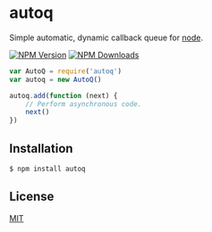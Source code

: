 # autoq

Simple automatic, dynamic callback queue for [node](http://nodejs.org).

[![NPM Version][npm-image]][npm-url]
[![NPM Downloads][downloads-image]][downloads-url]

```js
var AutoQ = require('autoq')
var autoq = new AutoQ()

autoq.add(function (next) {
    // Perform asynchronous code.
    next()
})
```

## Installation

```bash
$ npm install autoq
```

## License

  [MIT](LICENSE)

[npm-image]: https://img.shields.io/npm/v/autoq.svg
[npm-url]: https://npmjs.org/package/autoq
[downloads-image]: https://img.shields.io/npm/dm/autoq.svg
[downloads-url]: https://npmjs.org/package/autoq
